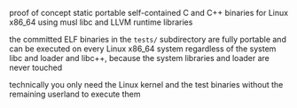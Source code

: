proof of concept static portable self-contained C and C++ binaries for Linux x86_64 using musl libc and LLVM runtime libraries

the committed ELF binaries in the `tests/` subdirectory are fully portable and can be executed on every Linux x86_64 system regardless of the system libc and loader and libc++, because the system libraries and loader are never touched

technically you only need the Linux kernel and the test binaries without the remaining userland to execute them
